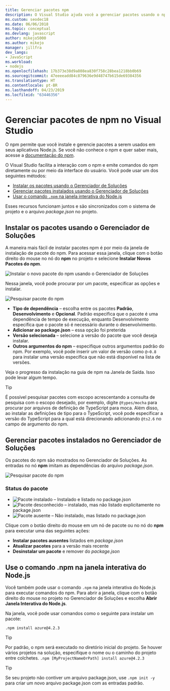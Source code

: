 ```yaml
---
title: Gerenciar pacotes npm
description: O Visual Studio ajuda você a gerenciar pacotes usando o npm (gerenciador de pacotes do Node.js)
ms.custom: seodec18
ms.date: 06/06/2018
ms.topic: conceptual
ms.devlang: javascript
author: mikejo5000
ms.author: mikejo
manager: jillfra
dev_langs:
- JavaScript
ms.workload:
- nodejs
ms.openlocfilehash: 17b373e38d9a808ea830f758c28bea1218bb0b69
ms.sourcegitcommit: 47eeeeadd84c879636e9d48747b615de69384356
ms.translationtype: HT
ms.contentlocale: pt-BR
ms.lasthandoff: 04/23/2019
ms.locfileid: "63446356"
---
```

# <a name="manage-npm-packages-in-visual-studio"></a>Gerenciar pacotes de npm no Visual Studio

O npm permite que você instale e gerencie pacotes a serem usados em seus aplicativos Node.js. Se você não conhece o npm e quer saber mais, acesse a [documentação do npm](https://docs.npmjs.com/).

O Visual Studio facilita a interação com o npm e emite comandos do npm diretamente ou por meio da interface do usuário. Você pode usar um dos seguintes métodos:
* [Instalar os pacotes usando o Gerenciador de Soluções](#npmInstallWindow)
* [Gerenciar pacotes instalados usando o Gerenciador de Soluções](#solutionExplorer)
* [Usar o comando `.npm` na janela interativa do Node.js](#interactive)

Esses recursos funcionam juntos e são sincronizados com o sistema de projeto e o arquivo *package.json* no projeto.

## <a name="npmInstallWindow"></a> Instalar os pacotes usando o Gerenciador de Soluções

A maneira mais fácil de instalar pacotes npm é por meio da janela de instalação de pacote do npm. Para acessar essa janela, clique com o botão direito do mouse no nó do **npm** no projeto e selecione **Instalar Novos Pacotes do npm**.

![Instalar o novo pacote do npm usando o Gerenciador de Soluções](../javascript/media/solution-explorer-install-package.png)

Nessa janela, você pode procurar por um pacote, especificar as opções e instalar.

![Pesquisar pacote do npm](../javascript/media/search-package.png)

* **Tipo de dependência** – escolha entre os pacotes **Padrão**, **Desenvolvimento** e **Opcional**. Padrão especifica que o pacote é uma dependência de tempo de execução, enquanto Desenvolvimento especifica que o pacote só é necessário durante o desenvolvimento.
* **Adicionar ao package.json** – essa opção foi preterida
* **Versão selecionada** – selecione a versão do pacote que você deseja instalar.
* **Outros argumentos do npm** – especifique outros argumentos padrão do npm. Por exemplo, você pode inserir um valor de versão como `@~0.8` para instalar uma versão específica que não está disponível na lista de versões.

Veja o progresso da instalação na guia de npm na Janela de Saída. Isso pode levar algum tempo.

> [!TIP]
> É possível pesquisar pacotes com escopo acrescentando a consulta de pesquisa com o escopo desejado, por exemplo, digite `@types/mocha` para procurar por arquivos de definição de TypeScript para moca. Além disso, ao instalar as definições de tipo para o TypeScript, você pode especificar a versão do TypeScript para a qual está direcionando adicionando `@ts2.6` no campo de argumento do npm.

## <a name="solutionExplorer"></a>Gerenciar pacotes instalados no Gerenciador de Soluções

Os pacotes do npm são mostrados no Gerenciador de Soluções. As entradas no nó **npm** imitam as dependências do arquivo *package.json*.

![Pesquisar pacote do npm](../javascript/media/solution-explorer-status.png)

### <a name="package-status"></a>Status do pacote
* ![Pacote instalado](../javascript/media/installed-npm.png) – Instalado e listado no package.json
* ![Pacote desconhecido](../javascript/media/extraneous-npm.png) – instalado, mas não listado explicitamente no package.json
* ![Pacote ausente](../javascript/media/missing-npm.png) – Não instalado, mas listado no package.json

Clique com o botão direito do mouse em um nó de pacote ou no nó do **npm** para executar uma das seguintes ações:
* **Instalar pacotes ausentes** listados em *package.json*
* **Atualizar pacotes** para a versão mais recente
* **Desinstalar um pacote** e remover do *package.json*

## <a name="interactive"></a>Use o comando .npm na janela interativa do Node.js

Você também pode usar o comando `.npm` na janela interativa do Node.js para executar comandos do npm. Para abrir a janela, clique com o botão direito do mouse no projeto no Gerenciador de Soluções e escolha **Abrir Janela Interativa do Node.js**.

Na janela, você pode usar comandos como o seguinte para instalar um pacote:

`.npm install azure@4.2.3`

 > [!Tip]
 > Por padrão, o npm será executado no diretório inicial do projeto. Se houver vários projetos na solução, especifique o nome ou o caminho do projeto entre colchetes.
 > `.npm [MyProjectNameOrPath] install azure@4.2.3`

 > [!Tip]
 > Se seu projeto não contiver um arquivo package.json, use `.npm init -y` para criar um novo arquivo package.json com as entradas padrão.